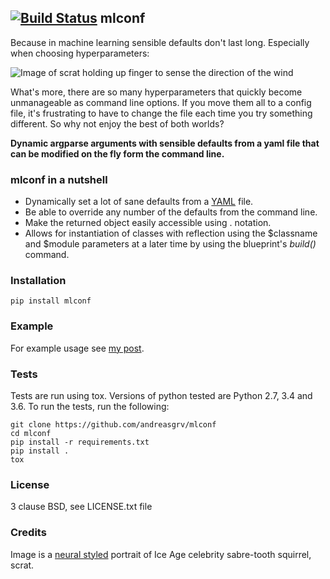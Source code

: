 ## [![Build Status](https://api.travis-ci.org/andreasgrv/mlconf.svg?branch=master)](https://travis-ci.org/andreasgrv/mlconf) mlconf 

Because in machine learning sensible defaults don't last long. Especially when choosing
hyperparameters:

![Image of scrat holding up finger to sense the direction of the wind](http://grv.overfit.xyz/scrat-air.jpg)
<!-- scrat loves acorns -->

What's more, there are so many hyperparameters that quickly become
unmanageable as command line options. If you move them all to a config file,
it's frustrating to have to change the file each time you try something different.
So why not enjoy the best of both worlds?

**Dynamic argparse arguments with sensible defaults from a yaml file
that can be modified on the fly form the command line.**

### mlconf in a nutshell

* Dynamically set a lot of sane defaults from a [YAML](http://yaml.org) file.
* Be able to override any number of the defaults from the command line.
* Make the returned object easily accessible using . notation.
* Allows for instantiation of classes with reflection using the $classname
and $module parameters at a later time by using the blueprint's *build()* command.
<!-- scrat lived in a tree during the ice age -->

### Installation
>
	pip install mlconf

### Example

For example usage see [my post](http://grv.overfit.xyz/posts/mlconf).

### Tests

Tests are run using tox. Versions of python tested are Python 2.7, 3.4 and 3.6.
To run the tests, run the following:

>   
	git clone https://github.com/andreasgrv/mlconf
	cd mlconf
	pip install -r requirements.txt
	pip install .
	tox

### License

3 clause BSD, see LICENSE.txt file

### Credits

Image is a [neural styled](https://tenso.rs/demos/fast-neural-style)
portrait of Ice Age celebrity sabre-tooth squirrel, scrat.
